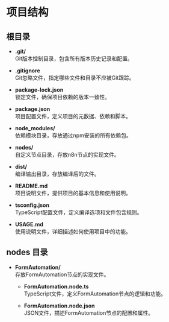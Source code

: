 # 项目结构

## 根目录

- **.git/**  
  Git版本控制目录，包含所有版本历史记录和配置。

- **.gitignore**  
  Git忽略文件，指定哪些文件和目录不应被Git跟踪。

- **package-lock.json**  
  锁定文件，确保项目依赖的版本一致性。

- **package.json**  
  项目配置文件，定义项目的元数据、依赖和脚本。

- **node_modules/**  
  依赖模块目录，存放通过npm安装的所有依赖包。

- **nodes/**  
  自定义节点目录，存放n8n节点的实现文件。

- **dist/**  
  编译输出目录，存放编译后的文件。

- **README.md**  
  项目说明文件，提供项目的基本信息和使用说明。

- **tsconfig.json**  
  TypeScript配置文件，定义编译选项和文件包含规则。

- **USAGE.md**  
  使用说明文件，详细描述如何使用项目中的功能。

## nodes 目录

- **FormAutomation/**  
  存放FormAutomation节点的实现文件。

  - **FormAutomation.node.ts**  
    TypeScript文件，定义FormAutomation节点的逻辑和功能。

  - **FormAutomation.node.json**  
    JSON文件，描述FormAutomation节点的配置和属性。
